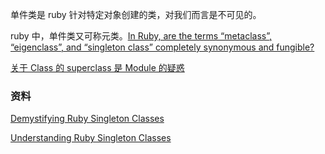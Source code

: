 单件类是 ruby  针对特定对象创建的类，对我们而言是不可见的。

ruby 中，单件类又可称元类。[In Ruby, are the terms “metaclass”, “eigenclass”, and “singleton class” completely synonymous and fungible?](https://stackoverflow.com/questions/25336033/in-ruby-are-the-terms-metaclass-eigenclass-and-singleton-class-complete)



[关于 Class 的 superclass 是 Module 的疑惑](<https://stackoverflow.com/questions/10558504/can-someone-explain-the-class-superclass-class-superclass-paradox>)



### 资料

[Demystifying Ruby Singleton Classes](<http://leohetsch.com/demystifying-ruby-singleton-classes/>)

[Understanding Ruby Singleton Classes](<https://www.devalot.com/articles/2008/09/ruby-singleton>)